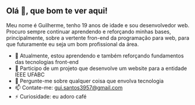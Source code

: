 ## Olá 👋, que bom te ver aqui!

Meu nome é Guilherme, tenho 19 anos de idade e sou desenvolvedor web. Procuro sempre continuar aprendendo e reforçando minhas bases, principalmente, sobre a vertente fron-end da programação para web, para que futuramente eu seja um bom profissional da área.

- 🌱 Atualmente, estou aprendendo e também reforçando fundamentos das tecnologias front-end
- 🔭 Participo de um projeto que desenvolve um website para a entidade IEEE UFABC
- 💬 Pergunte-me sobre qualquer coisa que envolva tecnologia
- 📫 Contate-me: gui.santos3957@gmail.com
- ⚡ Curiosidade: eu adoro café
